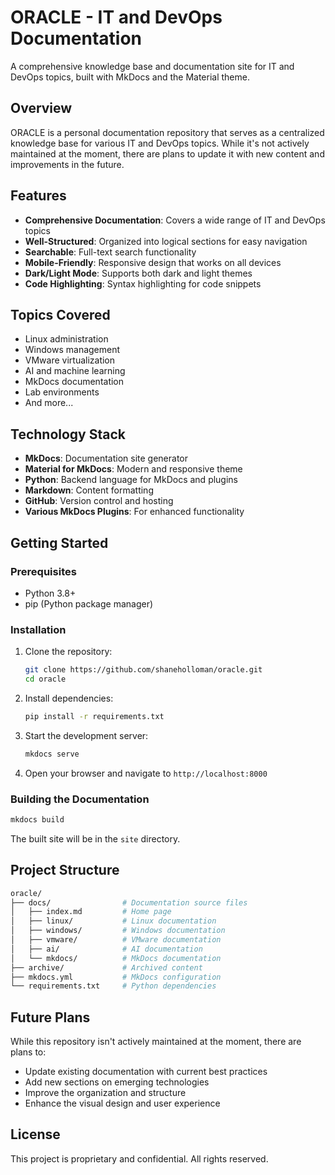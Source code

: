 # ORACLE - IT and DevOps Documentation

A comprehensive knowledge base and documentation site for IT and DevOps topics, built with MkDocs and the Material theme.

## Overview

ORACLE is a personal documentation repository that serves as a centralized knowledge base for various IT and DevOps topics. While it's not actively maintained at the moment, there are plans to update it with new content and improvements in the future.

## Features

- **Comprehensive Documentation**: Covers a wide range of IT and DevOps topics
- **Well-Structured**: Organized into logical sections for easy navigation
- **Searchable**: Full-text search functionality
- **Mobile-Friendly**: Responsive design that works on all devices
- **Dark/Light Mode**: Supports both dark and light themes
- **Code Highlighting**: Syntax highlighting for code snippets

## Topics Covered

- Linux administration
- Windows management
- VMware virtualization
- AI and machine learning
- MkDocs documentation
- Lab environments
- And more...

## Technology Stack

- **MkDocs**: Documentation site generator
- **Material for MkDocs**: Modern and responsive theme
- **Python**: Backend language for MkDocs and plugins
- **Markdown**: Content formatting
- **GitHub**: Version control and hosting
- **Various MkDocs Plugins**: For enhanced functionality

## Getting Started

### Prerequisites

- Python 3.8+
- pip (Python package manager)

### Installation

1. Clone the repository:

   ```sh
   git clone https://github.com/shaneholloman/oracle.git
   cd oracle
   ```

2. Install dependencies:

   ```sh
   pip install -r requirements.txt
   ```

3. Start the development server:

   ```sh
   mkdocs serve
   ```

4. Open your browser and navigate to `http://localhost:8000`

### Building the Documentation

```sh
mkdocs build
```

The built site will be in the `site` directory.

## Project Structure

```sh
oracle/
├── docs/                # Documentation source files
│   ├── index.md         # Home page
│   ├── linux/           # Linux documentation
│   ├── windows/         # Windows documentation
│   ├── vmware/          # VMware documentation
│   ├── ai/              # AI documentation
│   └── mkdocs/          # MkDocs documentation
├── archive/             # Archived content
├── mkdocs.yml           # MkDocs configuration
└── requirements.txt     # Python dependencies
```

## Future Plans

While this repository isn't actively maintained at the moment, there are plans to:

- Update existing documentation with current best practices
- Add new sections on emerging technologies
- Improve the organization and structure
- Enhance the visual design and user experience

## License

This project is proprietary and confidential. All rights reserved.
